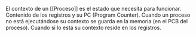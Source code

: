 El contexto de un [[Proceso]] es el estado que necesita para funcionar. Contenido de los registros y su PC (Program Counter).
Cuando un proceso no está ejecutándose su contexto se guarda en la memoria (en el PCB del proceso).
Cuando si lo está su contexto reside en los registros.